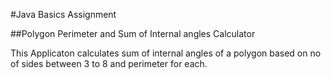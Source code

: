 #Java Basics Assignment

##Polygon Perimeter and Sum of Internal angles Calculator

This Applicaton calculates sum of internal angles of a polygon based on no of sides between 3 to 8 and perimeter for each.